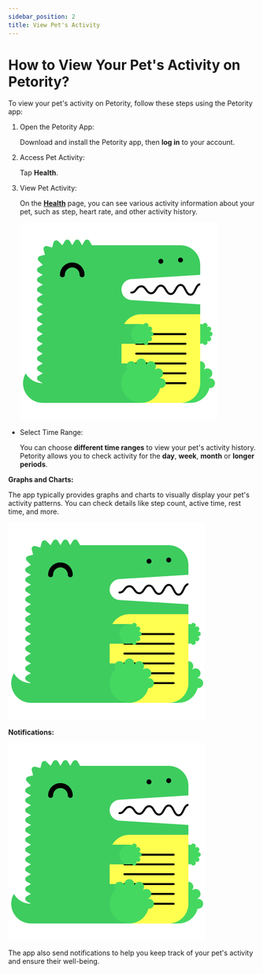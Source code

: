 ```yaml
---
sidebar_position: 2
title: View Pet's Activity
---
```


# How to View Your Pet's Activity on Petority?

To view your pet's activity on Petority, follow these steps using the Petority app:

1. Open the Petority App:

	Download and install the Petority app, then **log in** to your account.
2. Access Pet Activity:

	Tap **Health**.
3. View Pet Activity:

	On the **[Health](/docs/petority/features/health-monitoring)** page, you can see various activity information about your pet, such as step, heart rate, and other activity history.

	![step](/img/logo.svg)
    
+ Select Time Range:

	You can choose **different time ranges** to view your pet's activity history. Petority allows you to check activity for the **day**, **week**, **month** or **longer periods**.

**Graphs and Charts:**

The app typically provides graphs and charts to visually display your pet's activity patterns. You can check details like step count, active time, rest time, and more.

![step](/img/logo.svg)

**Notifications:**

![alert](/img/logo.svg)

The app also send notifications to help you keep track of your pet's activity and ensure their well-being.
